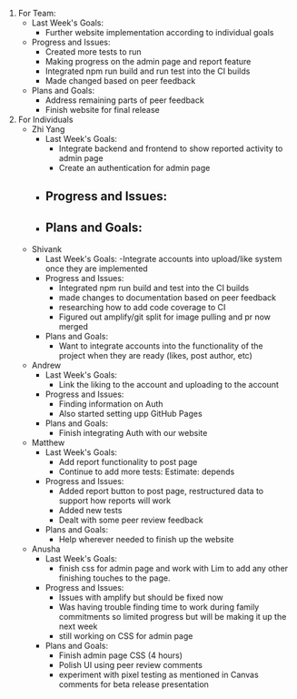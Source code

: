 1. For Team:
   - Last Week's Goals:
       - Further website implementation according to individual goals
   - Progress and Issues:
       - Created more tests to run
       - Making progress on the admin page and report feature
       - Integrated npm run build and run test into the CI builds
       - Made changed based on peer feedback
   - Plans and Goals:
       - Address remaining parts of peer feedback
       - Finish website for final release
3. For Individuals
   - Zhi Yang
       - Last Week's Goals:
           - Integrate backend and frontend to show reported activity to admin page
           - Create an authentication for admin page
       - Progress and Issues:
           - 
       - Plans and Goals:
           - 
   - Shivank
      - Last Week's Goals:
           -Integrate accounts into upload/like system once they are implemented
       - Progress and Issues:
           - Integrated npm run build and test into the CI builds
           - made changes to documentation based on peer feedback
           - researching how to add code coverage to CI
           - Figured out amplify/git split for image pulling and pr now merged
       - Plans and Goals:
           - Want to integrate accounts into the functionality of the project when they are ready (likes, post author, etc)
   - Andrew
      - Last Week's Goals:
           - Link the liking to the account and uploading to the account
       - Progress and Issues:
           - Finding information on Auth
           - Also started setting upp GitHub Pages
       - Plans and Goals:
           - Finish integrating Auth with our website
   - Matthew
       - Last Week's Goals:
          - Add report functionality to post page
          - Continue to add more tests: Estimate: depends
       - Progress and Issues:
          - Added report button to post page, restructured data to support how reports will work
          - Added new tests
          - Dealt with some peer review feedback
       - Plans and Goals:
          - Help wherever needed to finish up the website
   - Anusha
      - Last Week's Goals:
           - finish css for admin page and work with Lim to add any other finishing touches to the page.
       - Progress and Issues:
           - Issues with amplify but should be fixed now
           - Was having trouble finding time to work during family commitments so limited progress but will be making it up the next week
           - still working on CSS for admin page
       - Plans and Goals:
           - Finish admin page CSS (4 hours)
           - Polish UI using peer review comments
           - experiment with pixel testing as mentioned in Canvas comments for beta release presentation
